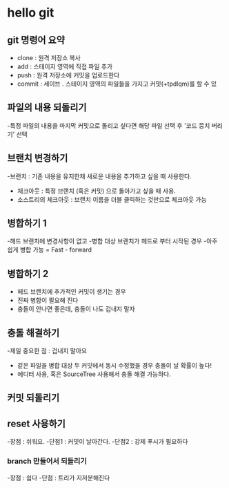 # hello git

## git 명령어 요약

- clone : 원격 저장소 복사
- add : 스테이지 영역에 직접 파일 추가
- push : 원격 저장소에 커밋을 업로드한다
- commit : 세이브 . 스테이지 영역의 파일들을 가지고 커밋(+tpdlqm)를 할 수 있


## 파일의 내용 되돌리기

-특정 파일의 내용을 마지막 커밋으로 돌리고 싶다면 해당 파일 선택 후 '코드 뭉치 버리기' 선택

## 브랜치 변경하기

-브랜치 : 기존 내용을 유지한채 새로운 내용을 추가하고 싶을 때 사용한다.
- 체크아웃 : 특정 브랜치 (혹은 커밋) 으로 돌아가고 싶을 때 사용.
- 소스트리의 체크아웃 : 브랜치 이름을 더블 클릭하는 것만으로 체크아웃 가능

## 병합하기 1

-헤드 브랜치에 변경사항이 없고
-병합 대상 브랜치가 헤드로 부터 시작된 경우
-아주 쉽게 병합 가능 = Fast - forward

## 병합하기 2
- 헤드 브랜치에 추가적인 커밋이 생기는 경우
- 진짜 병합이 필요해 진다
- 충돌이 안나면 좋은데, 충돌이 나도 겁내지 말자

## 충돌 해결하기

-제일 중요한 점 : 겁내지 말아요
- 같은 파일을 병합 대상 두 커밋에서 동시 수정했을 경우 충돌이 날 확률이 높다!
- 에디터 사용, 혹은 SourceTree 사용해서 충돌 해결 가능하다.

## 커밋 되돌리기

## reset 사용하기

-장점 : 쉬워요.
-단점1 : 커밋이 날아간다.
-단점2 : 강제 푸시가 필요하다

### branch 만들어서 되돌리기

-장점 : 쉽다
-단점 : 트리가 지저분해진다